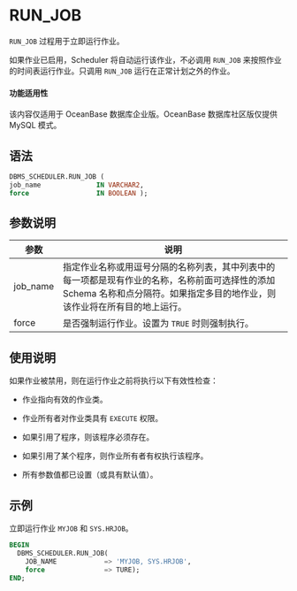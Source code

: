 # RUN_JOB 

`RUN_JOB` 过程用于立即运行作业。

如果作业已启用，Scheduler 将自动运行该作业，不必调用 `RUN_JOB` 来按照作业的时间表运行作业。只调用 `RUN_JOB` 运行在正常计划之外的作业。

  <main id="notice" >
    <h4>功能适用性</h4>
    <p>该内容仅适用于 OceanBase 数据库企业版。OceanBase 数据库社区版仅提供 MySQL 模式。</p>
  </main>

## 语法 

```sql
DBMS_SCHEDULER.RUN_JOB (
job_name              IN VARCHAR2,
force                 IN BOOLEAN );
```



## 参数说明 

|         参数        |       说明      |
|--------------------|------------------|
| job_name            | 指定作业名称或用逗号分隔的名称列表，其中列表中的每一项都是现有作业的名称，名称前面可选择性的添加 Schema 名称和点分隔符。如果指定多目的地作业，则该作业将在所有目的地上运行。   |
| force | 是否强制运行作业。设置为 `TRUE` 时则强制执行。  |


## 使用说明 

如果作业被禁用，则在运行作业之前将执行以下有效性检查：

* 作业指向有效的作业类。 

* 作业所有者对作业类具有 `EXECUTE` 权限。  

* 如果引用了程序，则该程序必须存在。  

* 如果引用了某个程序，则作业所有者有权执行该程序。

* 所有参数值都已设置（或具有默认值）。


## 示例 

立即运行作业 `MYJOB` 和 `SYS.HRJOB`。

```sql
BEGIN
  DBMS_SCHEDULER.RUN_JOB(
    JOB_NAME            => 'MYJOB, SYS.HRJOB',
    force               => TURE);
END;
```

